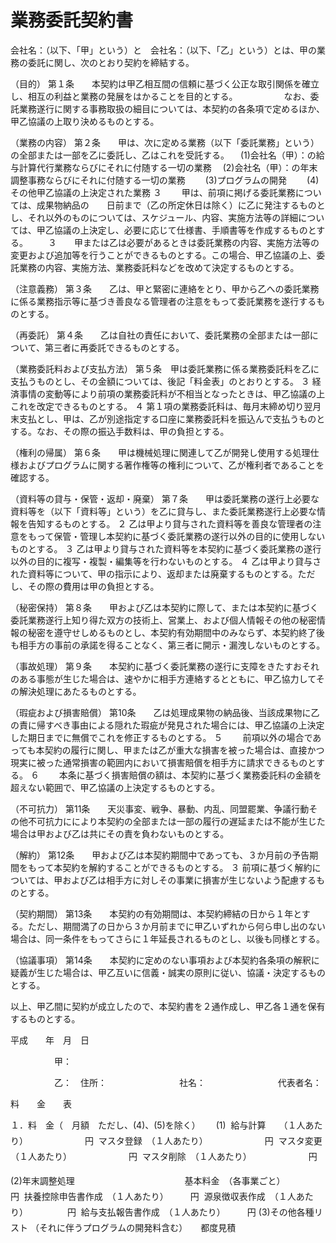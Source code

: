 # 業務委託契約書

会社名：（以下、「甲」という）と　会社名：（以下、「乙」という）とは、甲の業務の委託に関し、次のとおり契約を締結する。


（目的）
第１条　　本契約は甲乙相互間の信頼に基づく公正な取引関係を確立し、相互の利益と業務の発展をはかることを目的とする。
　　　　　なお、委託業務遂行に関する事務取扱の細目については、本契約の各条項で定めるほか、甲乙協議の上取り決めるものとする。

（業務の内容）
第２条　　甲は、次に定める業務（以下「委託業務」という）の全部または一部を乙に委託し、乙はこれを受託する。
　(1)会社名（甲）：の給与計算代行業務ならびにそれに付随する一切の業務
　(2)会社名（甲）：の年末調整事務ならびにそれに付随する一切の業務
　　(3)プログラムの開発
　　(4)その他甲乙協議の上決定された業務
３　	　甲は、前項に掲げる委託業務については、成果物納品の　　日前まで（乙の所定休日は除く）に乙に発注するものとし、それ以外のものについては、スケジュール、内容、実施方法等の詳細については、甲乙協議の上決定し、必要に応じて仕様書、手順書等を作成するものとする。
　　３　　甲または乙は必要があるときは委託業務の内容、実施方法等の変更および追加等を行うことができるものとする。この場合、甲乙協議の上、委託業務の内容、実施方法、業務委託料などを改めて決定するものとする。

（注意義務）
第３条　　乙は、甲と緊密に連絡をとり、甲から乙への委託業務に係る業務指示等に基づき善良なる管理者の注意をもって委託業務を遂行するものとする。

（再委託）
第４条　　乙は自社の責任において、委託業務の全部または一部について、第三者に再委託できるものとする。

（業務委託料および支払方法）
第５条　甲は委託業務に係る業務委託料を乙に支払うものとし、その金額については、後記「料金表」のとおりとする。
３ 	経済事情の変動等により前項の業務委託料が不相当となったときは、甲乙協議の上これを改定できるものとする。
４ 	第１項の業務委託料は、毎月末締め切り翌月末支払とし、甲は、乙が別途指定する口座に業務委託料を振込んで支払うものとする。なお、その際の振込手数料は、甲の負担とする。

（権利の帰属）
第６条　　甲は機械処理に関連して乙が開発し使用する処理仕様およびプログラムに関する著作権等の権利について、乙が権利者であることを確認する。

（資料等の貸与・保管・返却・廃棄）
第７条　　甲は委託業務の遂行上必要な資料等を（以下「資料等」という）を乙に貸与し、また委託業務遂行上必要な情報を告知するものとする。
２ 	乙は甲より貸与された資料等を善良な管理者の注意をもって保管・管理し本契約に基づく委託業務の遂行以外の目的に使用しないものとする。
３ 	乙は甲より貸与された資料等を本契約に基づく委託業務の遂行以外の目的に複写・複製・編集等を行わないものとする。
４ 	乙は甲より貸与された資料等について、甲の指示により、返却または廃棄するものとする。ただし、その際の費用は甲の負担とする。

（秘密保持）
第８条　　甲および乙は本契約に際して、または本契約に基づく委託業務遂行上知り得た双方の技術上、営業上、および個人情報その他の秘密情報の秘密を遵守せしめるものとし、本契約有効期間中のみならず、本契約終了後も相手方の事前の承諾を得ることなく、第三者に開示・漏洩しないものとする。

（事故処理）
第９条　　本契約に基づく委託業務の遂行に支障をきたすおそれのある事態が生じた場合は、速やかに相手方連絡するとともに、甲乙協力してその解決処理にあたるものとする。

（瑕疵および損害賠償）
第10条　　乙は処理成果物の納品後、当該成果物に乙の責に帰すべき事由による隠れた瑕疵が発見された場合には、甲乙協議の上決定した期日までに無償でこれを修正するものとする。
５　	　前項以外の場合であっても本契約の履行に関し、甲または乙が重大な損害を被った場合は、直接かつ現実に被った通常損害の範囲内において損害賠償を相手方に請求できるものとする。
６　	　本条に基づく損害賠償の額は、本契約に基づく業務委託料の金額を超えない範囲で、甲乙協議の上決定するものとする。

（不可抗力）
第11条　　天災事変、戦争、暴動、内乱、同盟罷業、争議行動その他不可抗力ににより本契約の全部または一部の履行の遅延または不能が生じた場合は甲および乙は共にその責を負わないものとする。

（解約）
第12条　　甲および乙は本契約期間中であっても、３か月前の予告期間をもって本契約を解約することができるものとする。
３ 	前項に基づく解約については、甲および乙は相手方に対しその事業に損害が生じないよう配慮するものとする。

（契約期間）
第13条　　本契約の有効期間は、本契約締結の日から１年とする。ただし、期間満了の日から３か月前までに甲乙いずれから何ら申し出のない場合は、同一条件をもってさらに１年延長されるものとし、以後も同様とする。

（協議事項）
第14条　　本契約に定めのない事項および本契約各条項の解釈に疑義が生じた場合は、甲乙互いに信義・誠実の原則に従い、協議・決定するものとする。


以上、甲乙間に契約が成立したので、本契約書を２通作成し、甲乙各１通を保有するものとする。


平成　　年　月　日






　　　　　甲：




　　　　　乙：　住所：
　　　　　　　　社名：
　　　　　　　　代表者名：





























料　　金　　表

１．料　金（　月額　ただし、(4)、(5)を除く）　　
(1)
	給与計算　　（１人あたり）　　　　　　　円
	マスタ登録　（１人あたり）　　　　　　　円
	マスタ変更　（１人あたり）　　　　　　　円
	マスタ削除　（１人あたり）　　　　　　　円
	
(2)年末調整処理　　　　　　　　　　　　
	基本料金　（各事業ごと）　　　　　　　　円
	扶養控除申告書作成　（１人あたり）　　　円
	源泉徴収表作成　（１人あたり）　　　　　円
	給与支払報告書作成　（１人あたり）　　　円
(3)その他各種リスト
（それに伴うプログラムの開発料含む）　　都度見積


